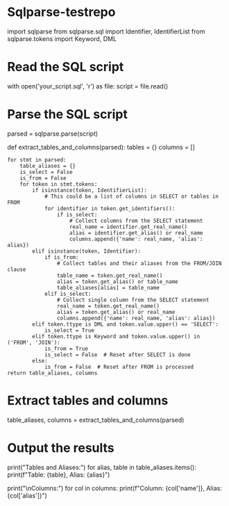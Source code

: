 # Sqlparse-testrepo

import sqlparse
from sqlparse.sql import Identifier, IdentifierList
from sqlparse.tokens import Keyword, DML

# Read the SQL script
with open('your_script.sql', 'r') as file:
    script = file.read()

# Parse the SQL script
parsed = sqlparse.parse(script)

def extract_tables_and_columns(parsed):
    tables = {}
    columns = []

    for stmt in parsed:
        table_aliases = {}
        is_select = False
        is_from = False
        for token in stmt.tokens:
            if isinstance(token, IdentifierList):
                # This could be a list of columns in SELECT or tables in FROM
                for identifier in token.get_identifiers():
                    if is_select:
                        # Collect columns from the SELECT statement
                        real_name = identifier.get_real_name()
                        alias = identifier.get_alias() or real_name
                        columns.append({'name': real_name, 'alias': alias})
            elif isinstance(token, Identifier):
                if is_from:
                    # Collect tables and their aliases from the FROM/JOIN clause
                    table_name = token.get_real_name()
                    alias = token.get_alias() or table_name
                    table_aliases[alias] = table_name
                elif is_select:
                    # Collect single column from the SELECT statement
                    real_name = token.get_real_name()
                    alias = token.get_alias() or real_name
                    columns.append({'name': real_name, 'alias': alias})
            elif token.ttype is DML and token.value.upper() == 'SELECT':
                is_select = True
            elif token.ttype is Keyword and token.value.upper() in ('FROM', 'JOIN'):
                is_from = True
                is_select = False  # Reset after SELECT is done
            else:
                is_from = False  # Reset after FROM is processed
    return table_aliases, columns

# Extract tables and columns
table_aliases, columns = extract_tables_and_columns(parsed)

# Output the results
print("Tables and Aliases:")
for alias, table in table_aliases.items():
    print(f"Table: {table}, Alias: {alias}")

print("\nColumns:")
for col in columns:
    print(f"Column: {col['name']}, Alias: {col['alias']}")
